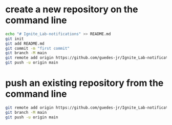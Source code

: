 # create a new repository on the command line
```bash
echo "# Ignite_Lab-notifications" >> README.md
git init
git add README.md
git commit -m "first commit"
git branch -M main
git remote add origin https://github.com/guedes-jr/Ignite_Lab-notifications.git
git push -u origin main
```
# push an existing repository from the command line

```bash
git remote add origin https://github.com/guedes-jr/Ignite_Lab-notifications.git
git branch -M main
git push -u origin main
```